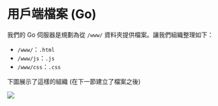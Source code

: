 # 用戶端檔案 (Go)

我們的 Go 伺服器是規劃為從 `/www/` 資料夾提供檔案。讓我們組織整理如下：

- `/www/`：`.html` 
- `/www/js`：`.js`
- `/www/css`：`.css`

下圖展示了這樣的組織 (在下一節建立了檔案之後)

![](_media/go/vs_code_allfiles_ui.png)